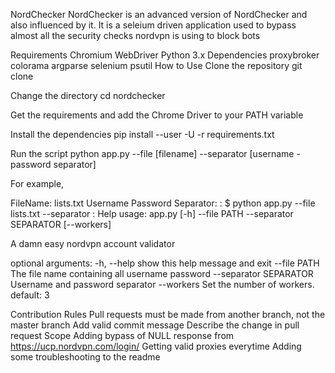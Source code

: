 NordChecker
NordChecker is an advanced version of NordChecker and also influenced by it. It is a seleium driven application used to bypass almost all the security checks nordvpn is using to block bots



Requirements
Chromium WebDriver
Python 3.x
Dependencies
proxybroker
colorama
argparse
selenium
psutil
How to Use
Clone the repository git clone 

Change the directory cd nordchecker

Get the requirements and add the Chrome Driver to your PATH variable

Install the dependencies pip install --user -U -r requirements.txt

Run the script python app.py --file [filename] --separator [username - password separator]

For example,

FileName: lists.txt
Username Password Separator: :
 $ python app.py --file lists.txt --separator :
Help
usage: app.py [-h] --file PATH --separator SEPARATOR [--workers]

A damn easy nordvpn account validator

optional arguments:
  -h, --help            show this help message and exit
  --file PATH           The file name containing all username password
  --separator SEPARATOR
                        Username and password separator
  --workers             Set the number of workers. default: 3

Contribution
Rules
Pull requests must be made from another branch, not the master branch
Add valid commit message
Describe the change in pull request
Scope
Adding bypass of NULL response from https://ucp.nordvpn.com/login/
Getting valid proxies everytime
Adding some troubleshooting to the readme
